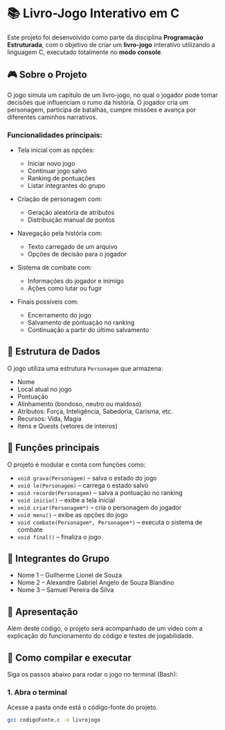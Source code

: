 # 📚 Livro-Jogo Interativo em C

Este projeto foi desenvolvido como parte da disciplina **Programação Estruturada**, com o objetivo de criar um **livro-jogo** interativo utilizando a linguagem C, executado totalmente no **modo console**.

## 🎮 Sobre o Projeto

O jogo simula um capítulo de um livro-jogo, no qual o jogador pode tomar decisões que influenciam o rumo da história. O jogador cria um personagem, participa de batalhas, cumpre missões e avança por diferentes caminhos narrativos.

### Funcionalidades principais:

- Tela inicial com as opções:
  - Iniciar novo jogo
  - Continuar jogo salvo
  - Ranking de pontuações
  - Listar integrantes do grupo

- Criação de personagem com:
  - Geração aleatória de atributos
  - Distribuição manual de pontos

- Navegação pela história com:
  - Texto carregado de um arquivo
  - Opções de decisão para o jogador

- Sistema de combate com:
  - Informações do jogador e inimigo
  - Ações como lutar ou fugir

- Finais possíveis com:
  - Encerramento do jogo
  - Salvamento de pontuação no ranking
  - Continuação a partir do último salvamento

## 🧠 Estrutura de Dados

O jogo utiliza uma estrutura `Personagem` que armazena:

- Nome  
- Local atual no jogo  
- Pontuação  
- Alinhamento (bondoso, neutro ou maldoso)  
- Atributos: Força, Inteligência, Sabedoria, Carisma, etc.  
- Recursos: Vida, Magia
- Itens e Quests (vetores de inteiros)

## 🔧 Funções principais

O projeto é modular e conta com funções como:

- `void grava(Personagem)` – salva o estado do jogo  
- `void le(Personagem)` – carrega o estado salvo  
- `void recorde(Personagem)` – salva a pontuação no ranking  
- `void inicio()` – exibe a tela inicial  
- `void criar(Personagem*)` – cria o personagem do jogador  
- `void menu()` – exibe as opções do jogo  
- `void combate(Personagem*, Personagem*)` – executa o sistema de combate  
- `void final()` – finaliza o jogo

## 👥 Integrantes do Grupo

- Nome 1 – Guilherme Lionel de Souza  
- Nome 2 – Alexandre Gabriel Angelo de Souza Blandino
- Nome 3 – Samuel Pereira da Silva

## 🎥 Apresentação

Além deste código, o projeto será acompanhado de um vídeo com a explicação do funcionamento do código e testes de jogabilidade.

## 🚀 Como compilar e executar

Siga os passos abaixo para rodar o jogo no terminal (Bash):

### 1. Abra o terminal

Acesse a pasta onde está o código-fonte do projeto.

```bash
gcc codigoFonte.c -o livrojogo
